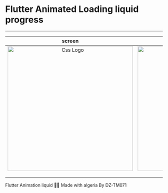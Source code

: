 # Flutter Animated Loading liquid progress 
<hr>
<table>
<thead>
<tr>
<th align="center">screen</th>
<th align="center">screen</th>

</tr>
</thead>
<tbody>
<tr>

<td align="center">
  <a target="_blank" rel="" href="https://user-images.githubusercontent.com/69757558/136047574-fbccd650-2547-4e82-bf4f-fcd0158595e5.gif">
        <img src="https://user-images.githubusercontent.com/69757558/136047574-fbccd650-2547-4e82-bf4f-fcd0158595e5.gif" alt="Css Logo" with="200" height="400"/>

  </a></td>

<td align="center">
  <a target="_blank" rel="" href="https://user-images.githubusercontent.com/69757558/136047748-9785cd64-9667-4c17-8d89-328a6632f817.gif">
        <img src="https://user-images.githubusercontent.com/69757558/136047748-9785cd64-9667-4c17-8d89-328a6632f817.gif" alt="Css Logo" with="200" height="400"/>

  </a></td>
  
</tr>
</tbody>
</table>


Flutter Animation liquid 🐱‍👤 Made with algeria By DZ-TM071
